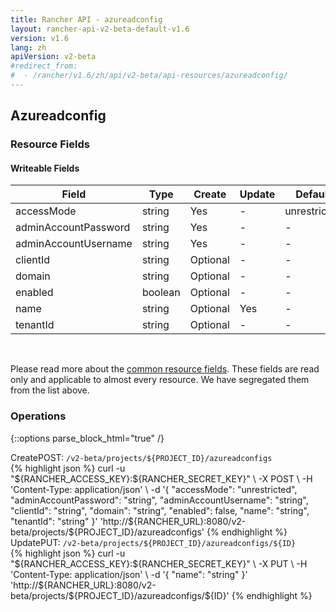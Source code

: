 ```yaml
---
title: Rancher API - azureadconfig
layout: rancher-api-v2-beta-default-v1.6
version: v1.6
lang: zh
apiVersion: v2-beta
#redirect_from:
#  - /rancher/v1.6/zh/api/v2-beta/api-resources/azureadconfig/
---
```


## Azureadconfig



### Resource Fields

#### Writeable Fields

| Field                | Type    | Create   | Update | Default      | Notes |
| -------------------- | ------- | -------- | ------ | ------------ | ----- |
| accessMode           | string  | Yes      | -      | unrestricted |       |
| adminAccountPassword | string  | Yes      | -      | -            |       |
| adminAccountUsername | string  | Yes      | -      | -            |       |
| clientId             | string  | Optional | -      | -            |       |
| domain               | string  | Optional | -      | -            |       |
| enabled              | boolean | Optional | -      | -            |       |
| name                 | string  | Optional | Yes    | -            |       |
| tenantId             | string  | Optional | -      | -            |       |



<br>

Please read more about the [common resource fields]({{site.baseurl}}/rancher/{{page.version}}/{{page.lang}}/api/{{page.apiVersion}}/common/). These fields are read only and applicable to almost every resource. We have segregated them from the list above.

### Operations
{::options parse_block_html="true" /}
<a id="create"></a>
<div class="action"><span class="header">Create<span class="headerright">POST:  <code>/v2-beta/projects/${PROJECT_ID}/azureadconfigs</code></span></span>
<div class="action-contents"> {% highlight json %}
curl -u "${RANCHER_ACCESS_KEY}:${RANCHER_SECRET_KEY}" \
-X POST \
-H 'Content-Type: application/json' \
-d '{
	"accessMode": "unrestricted",
	"adminAccountPassword": "string",
	"adminAccountUsername": "string",
	"clientId": "string",
	"domain": "string",
	"enabled": false,
	"name": "string",
	"tenantId": "string"
}' 'http://${RANCHER_URL}:8080/v2-beta/projects/${PROJECT_ID}/azureadconfigs'
{% endhighlight %}
</div></div>
<a id="update"></a>
<div class="action"><span class="header">Update<span class="headerright">PUT:  <code>/v2-beta/projects/${PROJECT_ID}/azureadconfigs/${ID}</code></span></span>
<div class="action-contents"> {% highlight json %}
curl -u "${RANCHER_ACCESS_KEY}:${RANCHER_SECRET_KEY}" \
-X PUT \
-H 'Content-Type: application/json' \
-d '{
	"name": "string"
}' 'http://${RANCHER_URL}:8080/v2-beta/projects/${PROJECT_ID}/azureadconfigs/${ID}'
{% endhighlight %}
</div></div>




